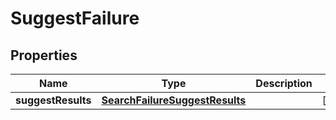 
# SuggestFailure

## Properties
Name | Type | Description | Notes
------------ | ------------- | ------------- | -------------
**suggestResults** | [**SearchFailureSuggestResults**](SearchFailureSuggestResults.md) |  |  [optional]



